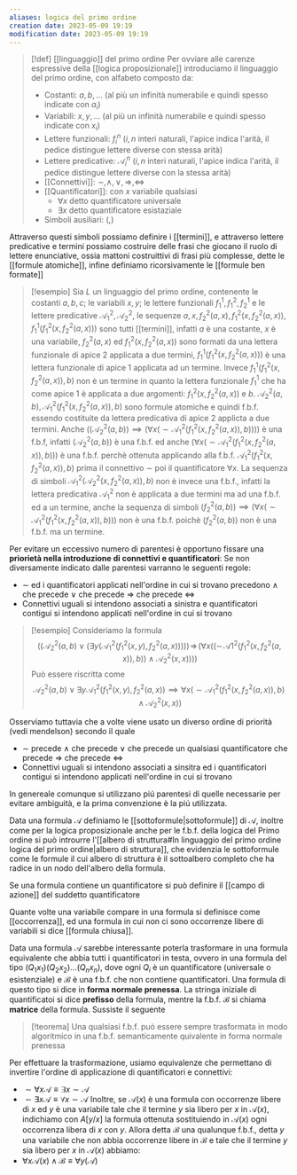 ```yaml
---
aliases: logica del primo ordine
creation date: 2023-05-09 19:19
modification date: 2023-05-09 19:19
---
```


>[!def]  [[linguaggio]] del primo ordine
>Per ovviare alle carenze espressive della [[logica proposizionale]] introduciamo il linguaggio del primo ordine, con alfabeto composto da:
> - Costanti: $a,b, \dots$ (al più un infinità numerabile e quindi spesso indicate con $a_{i}$)
> - Variabili: $x,y, \dots$ (al più un infinità numerabile e quindi spesso indicate con $x_{i}$)
> - Lettere funzionali: $f_{i}^n$ ($i,n$ interi naturali, l'apice indica l'arità, il pedice distingue lettere diverse con stessa arità)
> - Lettere predicative: $\mathcal{A}_{i}^n$ ($i,n$ interi naturali, l'apice indica l'arità, il pedice distingue lettere diverse con la stessa arità)
> - [[Connettivi]]: $\sim, \land, \lor, \Rightarrow, \Leftrightarrow$
> - [[Quantificatori]]: con $x$ variabile qualsiasi
> 	- $\forall x$ detto quantificatore universale
> 	- $\exists x$ detto quantificatore esistaziale
> - Simboli ausiliari: $($,$)$

Attraverso questi simboli possiamo definire i [[termini]], e attraverso lettere predicative e termini possiamo costruire delle frasi che giocano il ruolo di lettere enunciative, ossia mattoni costruittivi di frasi più complesse, dette le [[formule atomiche]],  infine definiamo ricorsivamente le [[formule ben formate]]

>[!esempio]
>Sia $L$ un linguaggio del primo ordine, contenente le costanti $a,b,c$; le variabili $x,y$; le lettere funzionali $f_{1}^1,f_{1}^2,f_{2}^1$ e le lettere predicative $\mathcal{A}_{1}^2,\mathcal{A}_{2}^2$, le sequenze $a, x, f_{2}^2 (a,x), f_{1}^2(x,f_{2}^2(a,x)),f_{1}^1(f_{1}^2(x,f_{2}^2(a,x)))$ sono tutti [[termini]], infatti $a$ è una costante, $x$ è una variabile, $f_{2}^2(a,x)$ ed $f_{1}^2(x,f_{2}^2(a,x))$ sono formati da una lettera funzionale di apice 2 applicata a due termini, $f_{1}^1(f_{1}^2(x,f_{2}^2(a,x)))$ è una lettera funzionale di apice 1 applicata ad un termine. Invece $f_{1}^1(f_{1}^2(x,f_{2}^2(a,x)),b)$ non è un termine in quanto la lettera funzionale $f_{1}^1$ che ha come apice $1$ è applicata a due argomenti: $f_{1}^2(x,f_{2}^2(a,x))$ e $b$.
>$\mathcal{A}_{2}^2(a,b),\mathcal{A}_{1}^2(f_{1}^2(x,f_{2}^2(a,x)),b)$ sono formule atomiche e quindi f.b.f. essendo costituite da lettera predicativa di apice 2 applicta a due termini.
>Anche $((\mathcal{A}_{2}^2(a,b)) \implies (\forall x (\sim \mathcal{A}_{1}^2(f_{1}^2(x,f_{2}^2(a,x)),b))))$ è una f.b.f, infatti $(\mathcal{A}_{2}^2(a,b))$ è una f.b.f. ed anche $(\forall x (\sim \mathcal{A}_{1}^2(f_{1}^2(x,f_{2}^2(a,x)),b)))$ è una f.b.f. perchè ottenuta applicando alla f.b.f. $\mathcal{A}_{1}^2(f_{1}^2(x,f_{2}^2(a,x)),b)$ prima il connettivo $\sim$ poi il quantificatore $\forall x$.
>La sequenza di simboli $\mathcal{A}_{1}^2(\mathcal{A_{2}}^2(x,f_{2}^2(a,x)),b)$ non è invece una f.b.f., infatti la lettera predicativa $\mathcal{A}_{1}^2$ non è applicata a due termini ma ad una f.b.f. ed a un termine, anche la sequenza di simboli $(f_{2}^2(a,b))\implies(\forall x (\sim \mathcal{A}_{1}^2(f_{1}^2(x,f_{2}^2(a,x)),b)))$ non è una f.b.f. poichè $(f_{2}^2(a,b))$ non è una f.b.f. ma un termine.


Per evitare un eccessivo numero di parentesi è opportuno fissare una **priorietà nella introduzione di connettivi e quantificatori**:
Se non diversamente indicato dalle parentesi varranno le seguenti regole:
- $\sim$ ed i quantificatori applicati nell'ordine in cui si trovano precedono $\land$ che precede $\lor$ che precede $\Rightarrow$ che precede $\Leftrightarrow$
- Connettivi uguali si intendono associati a sinistra e quantificatori contigui si intendono applicati nell'ordine in cui si trovano

>[!esempio]
>Consideriamo la formula
>$$ ((\mathcal{A}_{2}^2(a,b) \lor (\exists y (\mathcal{A}_{1}^2 (f_{1}^2(x,y),f_{2}^2(a,x)))))\! \Rightarrow\! (\forall x ((\sim\! \mathcal{A}1^2(f_{1}^2(x,f_{2}^2(a,x)),b)) \land \mathcal{A}_{2}^2 (x,x)))) $$
>Può essere riscritta come
>$$ \mathcal{A_{2}}^2(a,b) \lor \exists y \mathcal{A}_{1}^2(f_{1}^2(x,y),f_{2}^2(a,x)) \implies \forall x (\sim \mathcal{A}_{1}^2(f_{1}^2(x,f_{2}^2(a,x)),b)\land \mathcal{A}_{2}^2(x,x))  $$

Osserviamo tuttavia che a volte viene usato un diverso ordine di priorità (vedi mendelson) secondo il quale
- $\sim$ precede $\land$ che precede $\lor$ che precede un qualsiasi quantificatore che precede $\Rightarrow$ che precede $\Leftrightarrow$
- Connettivi uguali si intendono associati a sinsitra ed i quantificatori contigui si intendono applicati nell'ordine in cui si trovano

In genereale comunque si utilizzano piú parentesi di quelle necessarie per evitare ambiguità, e la prima convenzione è la piú utilizzata.

Data una formula $\mathcal{A}$ definiamo le [[sottoformule|sottoformule]] di $\mathcal{A}$, inoltre come per la logica proposizionale anche per le f.b.f. della logica del Primo ordine si può introurre l'[[albero di struttura#In linguaggio del primo ordine logica del primo ordine|albero di struttura]], che evidenzia le sottoformule come le formule il cui albero di struttura è il sottoalbero completo che ha radice in un nodo dell'albero della formula.

Se una formula contiene un quantificatore si può definire il [[campo di azione]] del suddetto quantificatore

Quante volte una variabile compare in una formula si definisce come [[occorrenza]], ed una formula in cui non ci sono occorrenze libere di variabili si dice [[formula chiusa]].

Data una formula $\mathcal{A}$ sarebbe interessante poterla trasformare in una formula equivalente che abbia tutti i quantificatori in testa, ovvero in una formula del tipo $(Q_{1}x_{1})(Q_{2}x_{2})\dots(Q_{n}x_{n})$, dove ogni $Q_{i}$ è un quantificatore (universale o esistenziale) e $\mathcal{B}$ è una f.b.f. che non contiene quantificatori.
Una formula di questo tipo si dice in **forma normale prenessa**. La stringa iniziale di quantificatoi si dice **prefisso** della formula, mentre la f.b.f. $\mathcal{B}$ si chiama **matrice** della formula.
Sussiste il seguente

>[!teorema]
>Una qualsiasi f.b.f. può essere sempre trasformata in modo algoritmico in una f.b.f. semanticamente quivalente in forma normale prenessa

Per effettuare la trasformazione, usiamo equivalenze che permettano di invertire l'ordine di applicazione di quantificatori e connettivi:
- $\sim \forall x \mathcal{A} \equiv \exists x \sim \mathcal{A}$
- $\sim \exists x \mathcal{A} \equiv \forall x \sim \mathcal{A}$
Inoltre, se $\mathcal{A}(x)$ è una formula con occorrenze libere di $x$ ed $y$ è una variabile tale che il termine $y$ sia libero per $x$ in $\mathcal{A}(x)$, indichiamo con $A[y / x]$ la formula ottenuta sostituiendo in $\mathcal{A}(x)$ ogni occorrenza libera di $x$ con $y$. Allora detta $\mathcal{B}$ una qualunque f.b.f., detta $y$ una variabile che non abbia occorrenze libere in $\mathcal{B}$ e tale che il termine $y$ sia libero per $x$ in $\mathcal{A}(x)$ abbiamo:
- $\forall x \mathcal{A}(x) \land \mathcal{B} \equiv \forall y(\mathcal{A})$